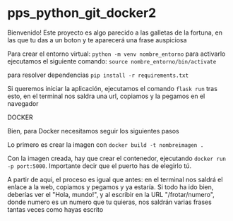 # pps_python_git_docker2

Bienvenido! Este proyecto es algo parecido a las galletas de la fortuna, en las que tu das a un boton y te aparecerá una frase auspiciosa

Para crear el entorno virtual: `python -m venv nombre_entorno`
para activarlo ejecutamos el siguiente comando: `source nombre_entorno/bin/activate`

para resolver dependencias `pip install -r requirements.txt`

Si queremos iniciar la aplicación, ejecutamos el comando `flask run`
tras esto, en el terminal nos saldra una url, copiamos y la pegamos en el navegador

DOCKER

Bien, para Docker necesitamos seguir los siguientes pasos

Lo primero es crear la imagen con `docker build -t nombreimagen .`

Con la imagen creada, hay que crear el contenedor, ejecutando `docker run -p port:5000`. Importante decir que el puerto has de elegirlo tú.

A partir de aqui, el proceso es igual que antes: en el terminal nos saldrá el enlace a la web, copiamos y pegamos y ya estaría. Si todo ha ido bien, deberías ver el "Hola, mundo!", y al escribir en la URL "/frotar/numero", donde numero es un numero que tu quieras, nos saldrán varias frases tantas veces como hayas escrito
